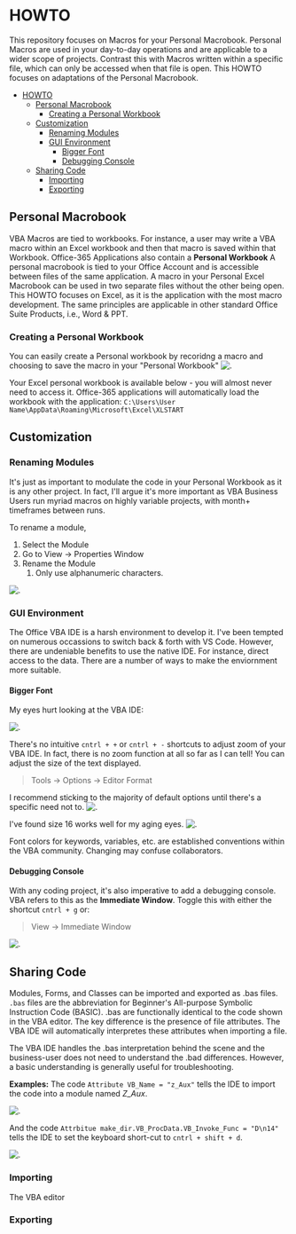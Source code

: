 # HOWTO 
This repository focuses on Macros for your Personal Macrobook. Personal Macros are used in your day-to-day operations and are applicable to a wider scope of projects. Contrast this with Macros written within a specific file, which can only be accessed when that file is open. This HOWTO focuses on adaptations of the Personal Macrobook. 

- [HOWTO](#howto)
  - [Personal Macrobook](#personal-macrobook)
    - [Creating a Personal Workbook](#creating-a-personal-workbook)
  - [Customization](#customization)
    - [Renaming Modules](#renaming-modules)
    - [GUI Environment](#gui-environment)
      - [Bigger Font](#bigger-font)
      - [Debugging Console](#debugging-console)
  - [Sharing Code](#sharing-code)
    - [Importing](#importing)
    - [Exporting](#exporting)


## Personal Macrobook
VBA Macros are tied to workbooks. For instance, a user may write a VBA macro within an Excel workbook and then that macro is saved within that Workbook.  Office-365 Applications also contain a **Personal Workbook** A personal macrobook is tied to your Office Account and is accessible between files of the same application. A macro in your Personal Excel Macrobook can be used in two separate files without the other being open. This HOWTO focuses on Excel, as it is the application with the most macro development. The same principles are applicable in other standard Office Suite Products, i.e., Word & PPT. 

### Creating a Personal Workbook
You can easily create a Personal workbook by recoridng a macro and choosing to save the macro in your "Personal Workbook"
![.](https://github.com/jaimiles23/VBA-Operations/blob/main/_images/howto/StoreInPersonalWb.png?raw=true)

Your Excel personal workbook is available below - you will almost never need to access it. Office-365 applications will automatically load the workbook with the application:
    `C:\Users\User Name\AppData\Roaming\Microsoft\Excel\XLSTART`


## Customization 

### Renaming Modules
It's just as important to modulate the code in your Personal Workbook as it is any other project. In fact, I'll argue it's more important as VBA Business Users run myriad macros on highly variable projects, with month+ timeframes between runs.

To rename a module, 
1. Select the Module
2. Go to View -> Properties Window
3. Rename the Module
   1. Only use alphanumeric characters.


![.](https://github.com/jaimiles23/VBA-Operations/blob/main/_images/howto/RenameModule.png?raw=true)


### GUI Environment
The Office VBA IDE is a harsh environment to develop it. I've been tempted on numerous occassions to switch back & forth with VS Code. However, there are undeniable benefits to use the native IDE. For instance, direct access to the data. There are a number of ways to make the enviornment more suitable.

#### Bigger Font
My eyes hurt looking at the VBA IDE:

![.](https://github.com/jaimiles23/VBA-Operations/blob/main/_images/howto/IDE_UnadjustedFont.png?raw=true)

There's no intuitive `cntrl + +` or `cntrl + -` shortcuts to adjust zoom of your VBA IDE. In fact, there is no zoom function at all so far as I can tell! You can adjust the size of the text displayed. 
> Tools -> Options -> Editor Format

I recommend sticking to the majority of default options until there's a specific need not to. 
![.](https://github.com/jaimiles23/VBA-Operations/blob/main/_images/howto/Options_FontEditor.png?raw=true)

I've found size 16 works well for my aging eyes. 
![.](https://raw.githubusercontent.com/jaimiles23/VBA-Operations/main/_images/howto/IDE_LargerFont.png?raw=true)

Font colors for keywords, variables, etc. are established conventions within the VBA community. Changing may confuse collaborators.

#### Debugging Console
With any coding project, it's also imperative to add a debugging console. VBA refers to this as the **Immediate Window**. Toggle this with either the shortcut `cntrl + g` or:
> View -> Immediate Window

![.](https://github.com/jaimiles23/VBA-Operations/blob/main/_images/howto/HelloWorld.png?raw=true)


## Sharing Code
Modules, Forms, and Classes can be imported and exported as .bas files. `.bas` files are the abbreviation for Beginner's All-purpose Symbolic Instruction Code (BASIC). .bas are functionally identical to the code shown in the VBA editor. The key difference is the presence of file attributes. The VBA IDE will automatically interpretes these attributes when importing a file.

The VBA IDE handles the .bas interpretation behind the scene and the business-user does not need to understand the .bad differences. However, a basic understanding is generally useful for troubleshooting. 

**Examples:**
The code `Attribute VB_Name = "z_Aux"` tells the IDE to import the code into a module named *Z_Aux*.

![.](https://github.com/jaimiles23/VBA-Operations/blob/main/_images/howto/attrb_module_name.png?raw=true)

And the code `Attrbitue make_dir.VB_ProcData.VB_Invoke_Func = "D\n14"` tells the IDE to set the keyboard short-cut to `cntrl + shift + d`. 

![.](https://github.com/jaimiles23/VBA-Operations/blob/main/_images/howto/attr_VB_Invoke_Func.png?raw=true)


### Importing
The VBA editor 

### Exporting












